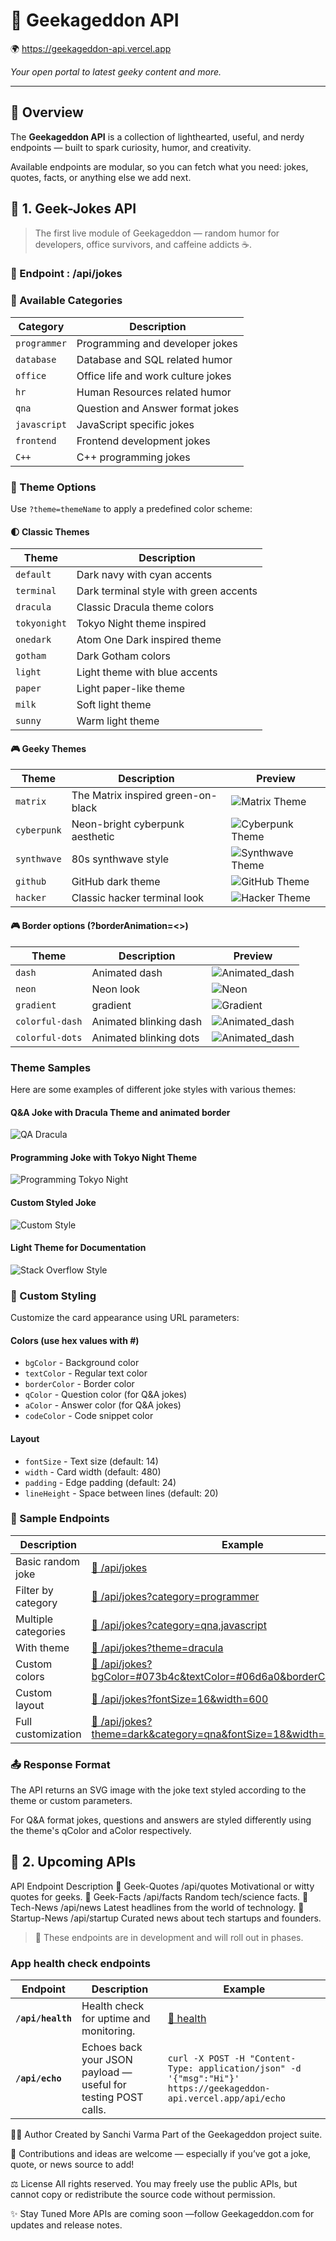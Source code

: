 # 🤖 Geekageddon API  
🌍 https://geekageddon-api.vercel.app

*Your open portal to latest geeky content and more.*

---

## 🧩 Overview
The **Geekageddon API** is a collection of lighthearted, useful, and nerdy endpoints — built to spark curiosity, humor, and creativity.  

Available endpoints are modular, so you can fetch what you need: jokes, quotes, facts, or anything else we add next.

## 🧩 1. Geek-Jokes API
> The first live module of Geekageddon — random humor for developers, office survivors, and caffeine addicts ☕.

### 🧠 Endpoint : /api/jokes

### 🎯 Available Categories
| Category | Description |
|----------|-------------|
| `programmer` | Programming and developer jokes |
| `database` | Database and SQL related humor |
| `office` | Office life and work culture jokes |
| `hr` | Human Resources related humor |
| `qna` | Question and Answer format jokes |
| `javascript` | JavaScript specific jokes |
| `frontend` | Frontend development jokes |
| `C++` | C++ programming jokes |

### 🎨 Theme Options
Use `?theme=themeName` to apply a predefined color scheme:

#### 🌓 Classic Themes
| Theme | Description |
|-------|-------------|
| `default` | Dark navy with cyan accents |
| `terminal` | Dark terminal style with green accents |
| `dracula` | Classic Dracula theme colors |
| `tokyonight` | Tokyo Night theme inspired |
| `onedark` | Atom One Dark inspired theme |
| `gotham` | Dark Gotham colors |
| `light` | Light theme with blue accents |
| `paper` | Light paper-like theme |
| `milk` | Soft light theme |
| `sunny` | Warm light theme |

#### 🎮 Geeky Themes
| Theme | Description | Preview |
|-------|-------------|---------|
| `matrix` | The Matrix inspired green-on-black | ![Matrix Theme](https://geekageddon-api.vercel.app/api/jokes?theme=matrix&category=programmer) |
| `cyberpunk` | Neon-bright cyberpunk aesthetic | ![Cyberpunk Theme](https://geekageddon-api.vercel.app/api/jokes?theme=cyberpunk&category=programmer) |
| `synthwave` | 80s synthwave style | ![Synthwave Theme](https://geekageddon-api.vercel.app/api/jokes?theme=synthwave) |
| `github` | GitHub dark theme | ![GitHub Theme](https://geekageddon-api.vercel.app/api/jokes?theme=github&category=programmer) |
| `hacker` | Classic hacker terminal look | ![Hacker Theme](https://geekageddon-api.vercel.app/api/jokes?theme=hacker&category=programmer) |

#### 🎮 Border options (?borderAnimation=<>)
| Theme | Description | Preview |
|-------|-------------|---------|
| `dash` | Animated dash | ![Animated_dash](https://geekageddon-api.vercel.app/api/jokes?borderAnimation=dash) |
| `neon` | Neon look | ![Neon](https://geekageddon-api.vercel.app/api/jokes?borderAnimation=neon) |
| `gradient` | gradient | ![Gradient](https://geekageddon-api.vercel.app/api/jokes?borderAnimation=gradient&reduceMotion=true) |
| `colorful-dash` | Animated blinking dash | ![Animated_dash](https://geekageddon-api.vercel.app/api/jokes?borderAnimation=colorful-dash) |
| `colorful-dots` | Animated blinking dots | ![Animated_dash](https://geekageddon-api.vercel.app/api/jokes?borderAnimation=colorful-dots) |


### Theme Samples

Here are some examples of different joke styles with various themes:

#### Q&A Joke with Dracula Theme and animated border
![QA Dracula](https://geekageddon-api.vercel.app/api/jokes?theme=dracula?category=qna&borderAnimation=colorful-dash)

#### Programming Joke with Tokyo Night Theme
![Programming Tokyo Night](https://geekageddon-api.vercel.app/api/jokes?theme=tokyonight&category=programmer)

#### Custom Styled Joke
![Custom Style](https://geekageddon-api.vercel.app/api/jokes?bgColor=%23073b4c&textColor=%2306d6a0&borderColor=%2306d6a0&width=500&fontSize=16)

#### Light Theme for Documentation
![Stack Overflow Style](https://geekageddon-api.vercel.app/api/jokes?theme=stackoverflow&category=programmer)

### 🎪 Custom Styling
Customize the card appearance using URL parameters:

#### Colors (use hex values with #)
- `bgColor` - Background color
- `textColor` - Regular text color
- `borderColor` - Border color
- `qColor` - Question color (for Q&A jokes)
- `aColor` - Answer color (for Q&A jokes)
- `codeColor` - Code snippet color

#### Layout
- `fontSize` - Text size (default: 14)
- `width` - Card width (default: 480)
- `padding` - Edge padding (default: 24)
- `lineHeight` - Space between lines (default: 20)

### 🔹 Sample Endpoints

| Description | Example |
|------------|----------|
| Basic random joke | [🔗 /api/jokes](https://geekageddon-api.vercel.app/api/jokes) |
| Filter by category | [🔗 /api/jokes?category=programmer](https://geekageddon-api.vercel.app/api/jokes?category=programmer) |
| Multiple categories | [🔗 /api/jokes?category=qna,javascript](https://geekageddon-api.vercel.app/api/jokes?category=qna,javascript) |
| With theme | [🔗 /api/jokes?theme=dracula](https://geekageddon-api.vercel.app/api/jokes?theme=dracula) |
| Custom colors | [🔗 /api/jokes?bgColor=#073b4c&textColor=#06d6a0&borderColor=#06d6a0](https://geekageddon-api.vercel.app/api/jokes?bgColor=#073b4c&textColor=#06d6a0&borderColor=#06d6a0) |
| Custom layout | [🔗 /api/jokes?fontSize=16&width=600](https://geekageddon-api.vercel.app/api/jokes?fontSize=16&width=600) |
| Full customization | [🔗 /api/jokes?theme=dark&category=qna&fontSize=18&width=550](https://geekageddon-api.vercel.app/api/jokes?theme=dark&category=qna&fontSize=18&width=550) |

### 📤 Response Format
The API returns an SVG image with the joke text styled according to the theme or custom parameters.

For Q&A format jokes, questions and answers are styled differently using the theme's qColor and aColor respectively.

## 🔮 2. Upcoming APIs
API	Endpoint	Description
💬 Geek-Quotes	/api/quotes	Motivational or witty quotes for geeks.
🧪 Geek-Facts	/api/facts	Random tech/science facts.
📰 Tech-News	/api/news	Latest headlines from the world of technology.
🚀 Startup-News	/api/startup	Curated news about tech startups and founders.

>🚧 These endpoints are in development and will roll out in phases.


### App health check endpoints
| Endpoint          | Description                                                    | Example                                                                                                          |
| ----------------- | -------------------------------------------------------------- | ---------------------------------------------------------------------------------------------------------------- |
| **`/api/health`** | Health check for uptime and monitoring.                        | [🔗 health](https://geekageddon-api.vercel.app/api/health)                                                       |
| **`/api/echo`**   | Echoes back your JSON payload — useful for testing POST calls. | `curl -X POST -H "Content-Type: application/json" -d '{"msg":"Hi"}' https://geekageddon-api.vercel.app/api/echo` |


👩‍💻 Author
Created by Sanchi Varma
Part of the Geekageddon project suite.

💬 Contributions and ideas are welcome — especially if you’ve got a joke, quote, or news source to add!

⚖️ License
All rights reserved.
You may freely use the public APIs, but cannot copy or redistribute the source code without permission.

✨ Stay Tuned
More APIs are coming soon —follow Geekageddon.com for updates and release notes.
